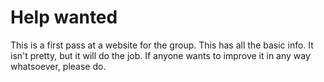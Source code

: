 # Help wanted

This is a first pass at a website for the group.  This has all the basic 
info.  It isn't pretty, but it will do the job.  If anyone wants to 
improve it in any way whatsoever, please do.
